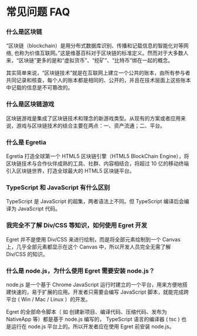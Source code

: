 # 常见问题 FAQ

### 什么是区块链

“区块链（blockchain）是用分布式数据库识别、传播和记载信息的智能化对等网络, 也称为价值互联网。”这是维基百科对于区块链的标准定义。然而对于大多数人来，“区块链”更多的是和“虚拟货币”、“挖矿”、“比特币”绑在一起的概念。

其实简单来说，“区块链技术”就是在互联网上建立一个公共的账本，由所有参与者共同记录和核查，每个人的账本都是相同的、公开的，并且在技术层面上这些账本中记载的信息是不可篡改的。

### 什么是区块链游戏

区块链游戏是集成了区块链技术和理念的新游戏类型。从现有的方案或者应用来说，游戏与区块链技术的结合主要在两点：一、资产流通；二、平台。

### 什么是 Egretia

Egretia 打造全球第一个 HTML5 区块链引擎（HTML5 BlockChain Engine），将区块链技术与合作伙伴成熟的工具、社群、内容相结合，将超过 10 亿的移动终端引入区块链世界，打造全球最大的 HTML5 区块链平台。

### **TypeScript 和 JavaScript 有什么区别**

TypeScript 是 JavaScript 的超集，两者语法上不同。但 TypeScript 编译后会编译为 JavaScript 代码。

### **我完全不了解 Div/CSS 等知识，如何使用 Egret 开发**

Egret 并不是使用 Div/CSS 来进行绘制，而是将全部元素绘制到一个 Canvas 上，几乎全部元素都显示在这个 Canvas 中，所以开发人员完全无需了解 Div/CSS 的知识。

### **什么是 node.js，为什么使用 Egret 需要安装 node.js？**

node.js 是一个基于 Chrome JavaScript 运行时建立的一个平台，用来方便地搭建快速的，易于扩展的应用。开发者只需要会编写 JavaScript 脚本，就能完成跨平台 \( Win / Mac / Linux ）的开发。

Egret 的全部命令脚本（ 如 创建新项目、编译代码、压缩代码、发布为 NativeApp 等）都是基于 node.js 编写的， TypeScript 语言的编译器 \( tsc \) 也是运行在 node.js 平台上的。所以开发者应在使用 Egret 前安装 node.js。

